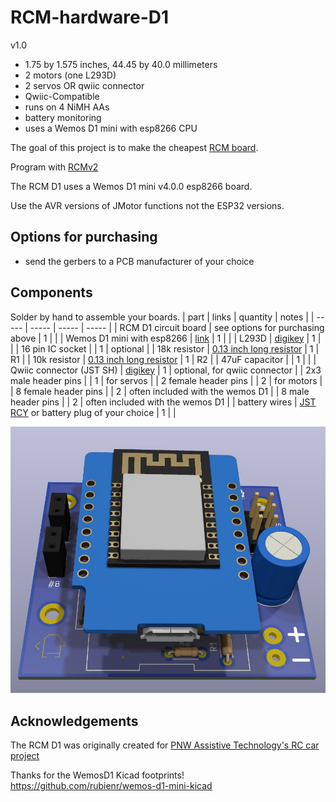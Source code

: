 # RCM-hardware-D1

v1.0

* 1.75 by 1.575 inches, 44.45 by 40.0 millimeters
* 2 motors (one L293D)
* 2 servos OR qwiic connector
* Qwiic-Compatible
* runs on 4 NiMH AAs
* battery monitoring
* uses a Wemos D1 mini with esp8266 CPU

The goal of this project is to make the cheapest [RCM board](https://github.com/rcmgames).

Program with [RCMv2](https://github.com/rcmgames/rcmv2)

The RCM D1 uses a Wemos D1 mini v4.0.0 esp8266 board. 

Use the AVR versions of JMotor functions not the ESP32 versions.

## Options for purchasing

* send the gerbers to a PCB manufacturer of your choice

## Components
Solder by hand to assemble your boards.
| part | links | quantity | notes |
| ----- | ----- | ----- | ----- |
| RCM D1 circuit board | see options for purchasing above | 1 | |
| Wemos D1 mini with esp8266 | [link](https://www.wemos.cc/en/latest/d1/d1_mini.html) | 1 | |
| L293D | [digikey](https://www.digikey.com/en/products/detail/texas-instruments/L293DNE/379724) | 1 | |
| 16 pin IC socket | | 1 | optional |
| 18k resistor | [0.13 inch long resistor](https://www.digikey.com/en/products/detail/stackpole-electronics-inc/RNMF14FTC18K0/2617300) | 1 | R1 |
| 10k resistor | [0.13 inch long resistor](https://www.digikey.com/en/products/detail/yageo/MFR-12FTF52-10K/9133815) | 1 | R2 |
| 47uF capacitor | | 1 | |
| Qwiic connector (JST SH) | [digikey](https://www.digikey.com/en/products/detail/jst-sales-america-inc/SM04B-SRSS-TB/926710) | 1 | optional, for qwiic connector |
| 2x3 male header pins | | 1 | for servos |
| 2 female header pins | | 2 | for motors |
| 8 female header pins | | 2 | often included with the wemos D1 |
| 8 male header pins | | 2 | often included with the wemos D1 |
| battery wires | [JST RCY](https://www.amazon.com/dp/B00Z04QFN2/) or battery plug of your choice | 1 | |

![screenshot of cad](https://github.com/RCMgames/RCM-hardware-D1/blob/main/CAD%20renders/image%201.jpg)

## Acknowledgements

The RCM D1 was originally created for [PNW Assistive Technology's RC car project](https://github.com/PNW-AT/rc-car-car)

Thanks for the WemosD1 Kicad footprints! https://github.com/rubienr/wemos-d1-mini-kicad

